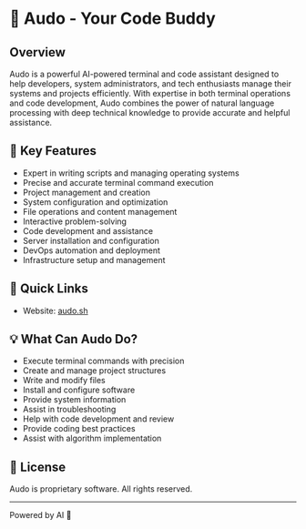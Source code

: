 # 🤖 Audo - Your Code Buddy

## Overview
Audo is a powerful AI-powered terminal and code assistant designed to help developers, system administrators, and tech enthusiasts manage their systems and projects efficiently. With expertise in both terminal operations and code development, Audo combines the power of natural language processing with deep technical knowledge to provide accurate and helpful assistance.

## 🌟 Key Features
- Expert in writing scripts and managing operating systems
- Precise and accurate terminal command execution
- Project management and creation
- System configuration and optimization
- File operations and content management
- Interactive problem-solving
- Code development and assistance
- Server installation and configuration
- DevOps automation and deployment
- Infrastructure setup and management

## 🔗 Quick Links
- Website: [audo.sh](https://audo.sh)

## 💡 What Can Audo Do?
- Execute terminal commands with precision
- Create and manage project structures
- Write and modify files
- Install and configure software
- Provide system information
- Assist in troubleshooting
- Help with code development and review
- Provide coding best practices
- Assist with algorithm implementation

## 📝 License
Audo is proprietary software. All rights reserved.

---
Powered by AI 🤖